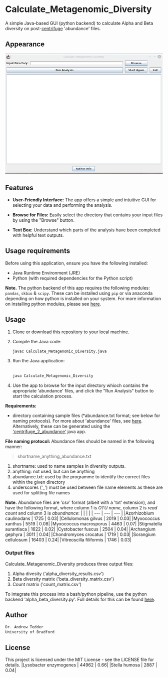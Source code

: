 # Calculate_Metagenomic_Diversity
A simple Java-based GUI (python backend) to calculate Alpha and Beta diversity on post-[centrifuge](https://github.com/DaehwanKimLab/centrifuge "Link to Centrifuge Github page") 'abundance' files.

## Appearance
![Screenshot](https://github.com/DrATedder/Calculate_Metagenomic_Diversity/blob/f87d242fad28d21e74ddf3bcc0dae584b6ed3fa2/App_image.png "Calculate_Metagenomic_Diversity App appearance")

## Features
- **User-Friendly Interface:** The app offers a simple and intuitive GUI for selecting your data and performing the analysis.

- **Browse for Files:** Easily select the directory that contains your input files by using the "Browse" button.

- **Text Box:** Understand which parts of the analysis have been completed with helpful text outputs.

## Usage requirements

Before using this application, ensure you have the following installed:

- Java Runtime Environment (JRE)
- Python (with required dependencies for the Python script)

**Note.** The python backend of this app requires the following modules: `pandas`, `skbio` & `scipy`. These can be installed using `pip` or via anaconda depending on how python is installed on your system. For more information on installing python modules, please see [here](https://docs.python.org/3/installing/index.html "Link to Python Docs guide to installing modules").

## Usage

1. Clone or download this repository to your local machine.

2. Compile the Java code:

   ```bash
   javac Calculate_Metagenomic_Diversity.java

3. Run the Java application:

    ```bash

    java Calculate_Metagenomic_Diversity

4. Use the app to browse for the input directory whioch contains the appropriate 'abundance' files, and click the "Run Analysis" button to start the calculation process.

**Requirements:**

- directory containing sample files (*abundance.txt format; see below for naming protocols). For more about 'abundance' files, see [here](https://github.com/DrATedder/ancient_metagenomics "Link to further details about generating 'abundance' files."). Alternatively, these can be generated using the ['centrifuge_2_abundance'](https://github.com/DrATedder/centrifuge_2_abundance "Link to centrifuge_2_abundance java app github page") java app.

**File naming protocol:** Abundance files should be named in the following manner:

> shortname_anything_abundance.txt

1.    shortname: used to name samples in diversity outputs.
2.    anything: not used, but can be anything
3.    abundance.txt: used by the programme to identify the correct files within the given directory
4.    underscores ('_') must be used between file name elements as these are used for splitting file names

**Note.** Abundance files are 'csv' format (albeit with a 'txt' extension), and have the following format, where column 1 is *OTU name*, column 2 is *read count* and column 3 is *abundnance*:
|     |     |     |
| --- | --- | --- |
|Azorhizobium caulinodans | 1725 | 0.03|
|Cellulomonas gilvus | 2019 | 0.03|
|Myxococcus xanthus | 5519 | 0.08|
|Myxococcus macrosporus | 4463 | 0.07|
|Stigmatella aurantiaca | 1622 | 0.02|
|Cystobacter fuscus | 2504 | 0.04|
|Archangium gephyra | 3011 | 0.04|
|Chondromyces crocatus | 1719 | 0.03|
|Sorangium cellulosum | 16403 | 0.24|
|Vitreoscilla filiformis | 1746 | 0.03|

### Output files ###

Calculate_Metagenomic_Diversity produces three output files:
1. Alpha divesity ('alpha_diversity_results.csv')
2. Beta diversity matrix ('beta_diversity_matrix.csv')
3. Count matrix ('count_matrix.csv')

To integrate this process into a bash/python pipeline, use the python backend 'alpha_beta_diversity.py'. Full details for this can be found [here](https://github.com/DrATedder/ancient_metagenomics "Link to ancient_metagenomics github page.").

## Author

    Dr. Andrew Tedder
    University of Bradford

## License

This project is licensed under the MIT License - see the LICENSE file for details.
|Lysobacter enzymogenes | 44962 | 0.66|
|Stella humosa | 2887 | 0.04| 
